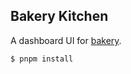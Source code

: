 ## Bakery Kitchen

A dashboard UI for [bakery](https://github.com/hzrd149/bakery).

```bash
$ pnpm install
```
